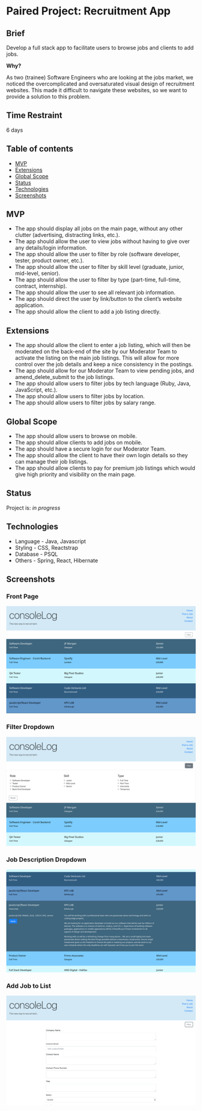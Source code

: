 # Paired Project: Recruitment App

## Brief
Develop a full stack app to facilitate users to browse jobs and clients to add jobs.

**Why?**

As two (trainee) Software Engineers who are looking at the jobs market, we noticed the overcomplicated and oversaturated visual design of recruitment websites.
This made it difficult to navigate these websites, so we want to provide a solution to this problem.

## Time Restraint
6 days

## Table of contents
* [MVP](#mvp)
* [Extensions](#extensions)
* [Global Scope](#global-scope)
* [Status](#status)
* [Technologies](#technologies)
* [Screenshots](#screenshots)

## MVP
 * The app should display all jobs on the main page, without any other clutter (advertising, distracting links, etc.).
 * The app should allow the user to view jobs without having to give over any details/login information.
 * The app should allow the user to filter by role (software developer, tester, product owner, etc.).
 * The app should allow the user to filter by skill level (graduate, junior, mid-level, senior).
 * The app should allow the user to filter by type (part-time, full-time, contract, internship).
 * The app should allow the user to see all relevant job information.
 * The app should direct the user by link/button to the client’s website application.
 * The app should allow the client to add a job listing directly.

## Extensions
 * The app should allow the client to enter a job listing, which will then be moderated on the back-end of the site by our     Moderator Team to activate the listing on the main job listings. This will allow for more control over the job details and keep a nice consistency in the postings.
 * The app should allow for our Moderator Team to view pending jobs, and amend_delete_submit to the job listings.
 * The app should allow users to filter jobs by tech language (Ruby, Java, JavaScript, etc.).
 * The app should allow users to filter jobs by location.
 * The app should allow users to filter jobs by salary range.
 
 ## Global Scope
  * The app should allow users to browse on mobile.
 * The app should allow clients to add jobs on mobile.
 * The app should have a secure login for our Moderator Team.
 * The app should allow the client to have their own login details so they can manage their job listings.
 * The app should allow clients to pay for premium job listings which would give high priority and visibility on the main page.

## Status
Project is: _in progress_

## Technologies
* Language - Java, Javascript
* Styling - CSS, Reactstrap
* Database - PSQL
* Others - Spring, React, Hibernate

## Screenshots
### Front Page
![](planning/images/image1.png)

### Filter Dropdown
![](planning/images/image2.png)

### Job Description Dropdown
![](planning/images/image4.png)

### Add Job to List
![](planning/images/image3.png)


